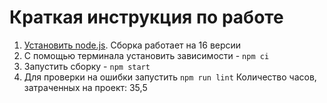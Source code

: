 # Краткая инструкция по работе

1. [Установить node.js](https://nodejs.org/download/release/latest-v16.x/). Сборка работает на 16 версии
2. С помощью терминала установить зависимости - `npm ci`
3. Запустить сборку - `npm start`
4. Для проверки на ошибки запустить `npm run lint`
Количество часов, затраченных на проект: 35,5
